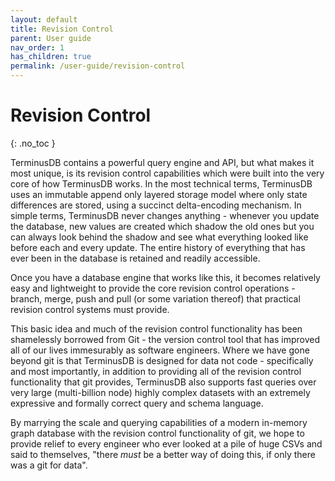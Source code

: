 ```yaml
---
layout: default
title: Revision Control
parent: User guide
nav_order: 1
has_children: true
permalink: /user-guide/revision-control
---
```


# Revision Control
{: .no_toc }

TerminusDB contains a powerful query engine and API, but what makes it most unique, is its revision control capabilities which were built into the very core of how TerminusDB works.  In the most technical terms, TerminusDB uses an immutable append only layered storage model where only state differences are stored, using a succinct delta-encoding mechanism. In simple terms, TerminusDB never changes anything - whenever you update the database, new values are created which shadow the old ones but you can always look behind the shadow and see what everything looked like before each and every update.  The entire history of everything that has ever been in the database is retained and readily accessible.  

Once you have a database engine that works like this, it becomes relatively easy and lightweight to provide the core revision control operations - branch, merge, push and pull (or some variation thereof) that practical revision control systems must provide.   

This basic idea and much of the revision control functionality has been shamelessly borrowed from Git - the version control tool that has improved all of our lives immesurably as software engineers.  Where we have gone beyond git is that TerminusDB is designed for data not code - specifically and most importantly, in addition to providing all of the revision control functionality that git provides, TerminusDB also supports fast queries over very large (multi-billion node) highly complex datasets with an extremely expressive and formally correct query and schema language. 

By marrying the scale and querying capabilities of a modern in-memory graph database with the revision control functionality of git, we hope to provide relief to every engineer who ever looked at a pile of huge CSVs and said to themselves, "there _must_ be a better way of doing this, if only there was a git for data". 

